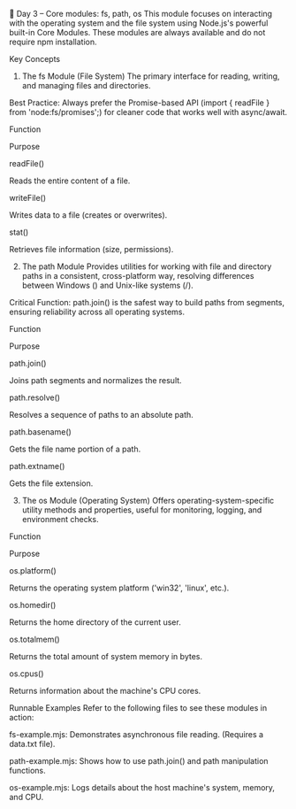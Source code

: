 📁 Day 3 – Core modules: fs, path, os
This module focuses on interacting with the operating system and the file system using Node.js's powerful built-in Core Modules. These modules are always available and do not require npm installation.

Key Concepts
1. The fs Module (File System)
The primary interface for reading, writing, and managing files and directories.

Best Practice: Always prefer the Promise-based API (import { readFile } from 'node:fs/promises';) for cleaner code that works well with async/await.

Function

Purpose

readFile()

Reads the entire content of a file.

writeFile()

Writes data to a file (creates or overwrites).

stat()

Retrieves file information (size, permissions).

2. The path Module
Provides utilities for working with file and directory paths in a consistent, cross-platform way, resolving differences between Windows (\) and Unix-like systems (/).

Critical Function: path.join() is the safest way to build paths from segments, ensuring reliability across all operating systems.

Function

Purpose

path.join()

Joins path segments and normalizes the result.

path.resolve()

Resolves a sequence of paths to an absolute path.

path.basename()

Gets the file name portion of a path.

path.extname()

Gets the file extension.

3. The os Module (Operating System)
Offers operating-system-specific utility methods and properties, useful for monitoring, logging, and environment checks.

Function

Purpose

os.platform()

Returns the operating system platform ('win32', 'linux', etc.).

os.homedir()

Returns the home directory of the current user.

os.totalmem()

Returns the total amount of system memory in bytes.

os.cpus()

Returns information about the machine's CPU cores.

Runnable Examples
Refer to the following files to see these modules in action:

fs-example.mjs: Demonstrates asynchronous file reading. (Requires a data.txt file).

path-example.mjs: Shows how to use path.join() and path manipulation functions.

os-example.mjs: Logs details about the host machine's system, memory, and CPU.